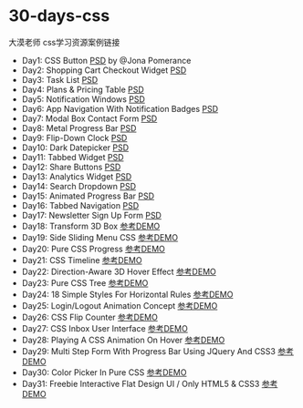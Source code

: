 # 30-days-css
大漠老师 css学习资源案例链接

- Day1: CSS Button [PSD](https://dribbble.com/shots/923040-Action-Buttons/attachments/170600) by @Jona Pomerance
- Day2: Shopping Cart Checkout Widget [PSD](http://cdn.cssflow.com/snippets/shopping-cart-checkout-widget/preview-580.png)
- Day3: Task List [PSD](http://cdn.cssflow.com/snippets/task-list/preview-580.png)
- Day4: Plans & Pricing Table [PSD](https://dribbble.com/shots/1184256-Pricing-table-free-PSD/attachments/156024)
- Day5: Notification Windows [PSD](http://cdn.cssflow.com/snippets/notification-windows/preview-580.png)
- Day6: App Navigation With Notification Badges [PSD](http://www.psdchat.com/download/app-navigation.zip)
- Day7: Modal Box Contact Form [PSD](http://www.premiumpixels.com/download/?file=modal-contact-form)
- Day8: Metal Progress Bar [PSD](https://dribbble.com/shots/748531-Progress-Bar-Freebie/attachments/72665)
- Day9: Flip-Down Clock [PSD](http://cn.365psd.com/download/light-timer-60922)
- Day10: Dark Datepicker [PSD](https://dribbble.com/shots/899662-Putty-Pack/attachments/98334)
- Day11: Tabbed Widget [PSD](https://dribbble.com/shots/961963-Contact-Designers-PSD-Included/attachments/109911)
- Day12: Share Buttons [PSD](https://dribbble.com/shots/345520-Share-Buttons-PSD/attachments/16388)
- Day13: Analytics Widget [PSD](http://www.premiumpixels.com/download/?file=analytics)
- Day14: Search Dropdown [PSD](http://365psd.com/download/search-drop-down-psd-60693)
- Day15: Animated Progress Bar [PSD](http://365psd.com/download/progress-bar-60558)
- Day16: Tabbed Navigation [PSD](http://www.premiumpixels.com/download/?file=tabbed-nav)
- Day17: Newsletter Sign Up Form [PSD](http://cn.365psd.com/download/clean-email-newsletter-subscription-form-psd-60351)
- Day18: Transform 3D Box [参考DEMO](https://codepen.io/airen/full/YXmLpJ)
- Day19: Side Sliding Menu CSS [参考DEMO](https://codepen.io/EduardL/full/aBGAy)
- Day20: Pure CSS Progress [参考DEMO](https://codepen.io/rgg/full/QbRyOq)
- Day21: CSS Timeline [参考DEMO](https://codepen.io/NilsWe/full/FemfK)
- Day22: Direction-Aware 3D Hover Effect [参考DEMO](https://codepen.io/noeldelgado/full/pGwFx)
- Day23: Pure CSS Tree [参考DEMO](https://codepen.io/rgg/full/WrKyzj)
- Day24: 18 Simple Styles For Horizontal Rules [参考DEMO](https://codepen.io/ibrahimjabbari/full/ozinB)
- Day25: Login/Logout Animation Concept [参考DEMO](http://codepen.io/suez/full/dPqxoM/)
- Day26: CSS Flip Counter [参考DEMO](http://codepen.io/cnanney/full/rydfj/)
- Day27: CSS Inbox User Interface [参考DEMO](http://codepen.io/jcoulterdesign/full/GgGrQO/)
- Day28: Playing A CSS Animation On Hover [参考DEMO](http://codepen.io/valhead/full/rfump/)
- Day29: Multi Step Form With Progress Bar Using JQuery And CSS3 [参考DEMO](http://codepen.io/atakan/full/gqbIz/)
- Day30: Color Picker In Pure CSS [参考DEMO](http://codepen.io/shankarcabus/full/hsIap/)
- Day31: Freebie Interactive Flat Design UI / Only HTML5 & CSS3 [参考DEMO](http://codepen.io/jlalovi/full/bIyAr/)
